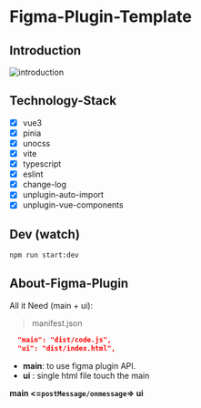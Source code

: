 <!--
 * @Author: 旋仔 zixuan.wen@shopcider.com
 * @Date: 2024-05-11 18:08:49
 * @LastEditors: 旋仔 zixuan.wen@shopcider.com
 * @LastEditTime: 2024-05-15 15:58:22
 * @FilePath: /figma-plugin-vue3-template/README.md
 * @Description: 这是默认设置,请设置`customMade`, 打开koroFileHeader查看配置 进行设置: https://github.com/OBKoro1/koro1FileHeader/wiki/%E9%85%8D%E7%BD%AE
-->
# Figma-Plugin-Template

## Introduction

![introduction](https://s3.bmp.ovh/imgs/2024/05/15/d8f688fb10059a2a.png)

## Technology-Stack

- [x] vue3
- [x] pinia
- [x] unocss
- [x] vite
- [x] typescript
- [x] eslint
- [x] change-log
- [x] unplugin-auto-import
- [x] unplugin-vue-components

## Dev (watch)

```bash
npm run start:dev
```

## About-Figma-Plugin 

All it Need (main + ui):

> manifest.json

```json
  "main": "dist/code.js",
  "ui": "dist/index.html",
```

- **main**: to use figma plugin API.
- **ui**  : single html file touch the main

**main <=`postMessage/onmessage`=> ui**